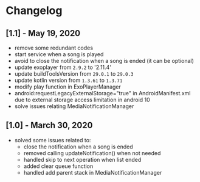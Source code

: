 # Changelog

## [1.1] - May 19, 2020
- remove some redundant codes
- start service when a song is played
- avoid to close the notification when a song is ended (it can be optional)
- update exoplayer from `2.9.2` to '2.11.4'
- update buildToolsVersion from `29.0.1` to `29.0.3`
- update kotlin version from `1.3.61` to `1.3.71`
- modify play function in ExoPlayerManager
- android:requestLegacyExternalStorage="true" in AndroidManifest.xml due to external storage access limitation in android 10
- solve issues relating MediaNotificationManager


## [1.0] - March 30, 2020
- solved some issues related to:
   - close the notification when a song is ended
   - removed calling updateNotification() when not needed
   - handled skip to next operation when list ended
   - added clear queue function
   - handled add parent stack in MediaNotificationManager
   
